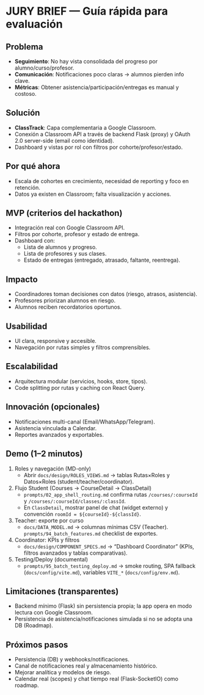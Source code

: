# JURY BRIEF — Guía rápida para evaluación

## Problema
- **Seguimiento**: No hay vista consolidada del progreso por alumno/curso/profesor.
- **Comunicación**: Notificaciones poco claras → alumnos pierden info clave.
- **Métricas**: Obtener asistencia/participación/entregas es manual y costoso.

## Solución
- **ClassTrack**: Capa complementaria a Google Classroom.
- Conexión a Classroom API a través de backend Flask (proxy) y OAuth 2.0 server-side (email como identidad).
- Dashboard y vistas por rol con filtros por cohorte/profesor/estado.

## Por qué ahora
- Escala de cohortes en crecimiento, necesidad de reporting y foco en retención.
- Datos ya existen en Classroom; falta visualización y acciones.

## MVP (criterios del hackathon)
- Integración real con Google Classroom API.
- Filtros por cohorte, profesor y estado de entrega.
- Dashboard con:
  - Lista de alumnos y progreso.
  - Lista de profesores y sus clases.
  - Estado de entregas (entregado, atrasado, faltante, reentrega).

## Impacto
- Coordinadores toman decisiones con datos (riesgo, atrasos, asistencia).
- Profesores priorizan alumnos en riesgo.
- Alumnos reciben recordatorios oportunos.

## Usabilidad
- UI clara, responsive y accesible.
- Navegación por rutas simples y filtros comprensibles.

## Escalabilidad
- Arquitectura modular (servicios, hooks, store, tipos).
- Code splitting por rutas y caching con React Query.

## Innovación (opcionales)
- Notificaciones multi-canal (Email/WhatsApp/Telegram).
- Asistencia vinculada a Calendar.
- Reportes avanzados y exportables.

## Demo (1–2 minutos)
1) Roles y navegación (MD-only)
   - Abrir `docs/design/ROLES_VIEWS.md` → tablas Rutas×Roles y Datos×Roles (student/teacher/coordinator).
2) Flujo Student (Courses → CourseDetail → ClassDetail)
   - `prompts/02_app_shell_routing.md` confirma rutas `/courses/:courseId` y `/courses/:courseId/classes/:classId`.
   - En `ClassDetail`, mostrar panel de chat (widget externo) y convención `roomId = ${courseId}-${classId}`.
3) Teacher: exporte por curso
   - `docs/DATA_MODEL.md` → columnas mínimas CSV (Teacher). `prompts/94_batch_features.md` checklist de exportes.
4) Coordinator: KPIs y filtros
   - `docs/design/COMPONENT_SPECS.md` → “Dashboard Coordinator” (KPIs, filtros avanzados y tablas comparativas).
5) Testing/Deploy (documental)
   - `prompts/95_batch_testing_deploy.md` → smoke routing, SPA fallback (`docs/config/vite.md`), variables `VITE_*` (`docs/config/env.md`).

## Limitaciones (transparentes)
- Backend mínimo (Flask) sin persistencia propia; la app opera en modo lectura con Google Classroom.
- Persistencia de asistencia/notificaciones simulada si no se adopta una DB (Roadmap).

## Próximos pasos
- Persistencia (DB) y webhooks/notificaciones.
- Canal de notificaciones real y almacenamiento histórico.
- Mejorar analítica y modelos de riesgo.
 - Calendar real (scopes) y chat tiempo real (Flask-SocketIO) como roadmap.
